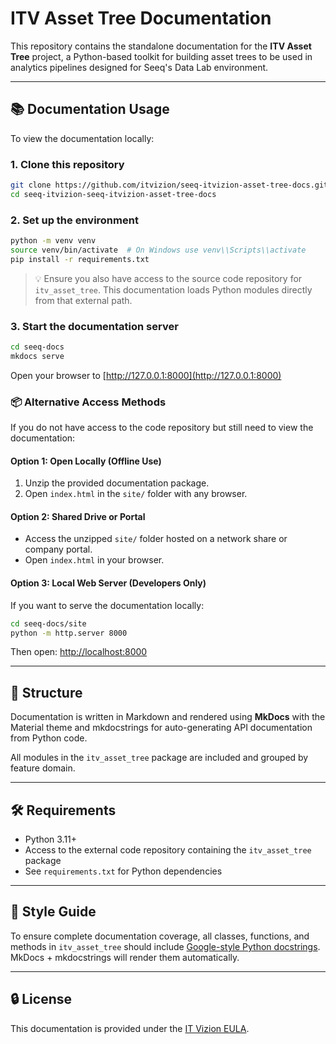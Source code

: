 # ITV Asset Tree Documentation

This repository contains the standalone documentation for the **ITV Asset Tree** project, a Python-based toolkit for building asset trees to be used in analytics pipelines designed for Seeq's Data Lab environment.

---

## 📚 Documentation Usage

To view the documentation locally:

### 1. Clone this repository

```bash
git clone https://github.com/itvizion/seeq-itvizion-asset-tree-docs.git
cd seeq-itvizion-seeq-itvizion-asset-tree-docs
```

### 2. Set up the environment

```bash
python -m venv venv
source venv/bin/activate  # On Windows use venv\\Scripts\\activate
pip install -r requirements.txt
```

> 💡 Ensure you also have access to the source code repository for `itv_asset_tree`. This documentation loads Python modules directly from that external path.

### 3. Start the documentation server

```bash
cd seeq-docs
mkdocs serve
```

Open your browser to [http://127.0.0.1:8000](http://127.0.0.1:8000)

### 📦 Alternative Access Methods

If you do not have access to the code repository but still need to view the documentation:

#### Option 1: Open Locally (Offline Use)

1. Unzip the provided documentation package.
2. Open `index.html` in the `site/` folder with any browser.

#### Option 2: Shared Drive or Portal

- Access the unzipped `site/` folder hosted on a network share or company portal.
- Open `index.html` in your browser.

#### Option 3: Local Web Server (Developers Only)

If you want to serve the documentation locally:

```bash
cd seeq-docs/site
python -m http.server 8000
```

Then open: [http://localhost:8000](http://localhost:8000)

---

## 🧭 Structure

Documentation is written in Markdown and rendered using **MkDocs** with the Material theme and mkdocstrings for auto-generating API documentation from Python code.

All modules in the `itv_asset_tree` package are included and grouped by feature domain.

---

## 🛠 Requirements

- Python 3.11+
- Access to the external code repository containing the `itv_asset_tree` package
- See `requirements.txt` for Python dependencies

---

## 📝 Style Guide

To ensure complete documentation coverage, all classes, functions, and methods in `itv_asset_tree` should include [Google-style Python docstrings](https://google.github.io/styleguide/pyguide.html#38-comments-and-docstrings). MkDocs + mkdocstrings will render them automatically.

---

## 🔒 License

This documentation is provided under the [IT Vizion EULA](https://itvizion.com/eula).
